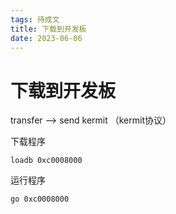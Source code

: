 ```yaml
---
tags: 待成文
title: 下载到开发板
date: 2023-06-06
---
```

# 下载到开发板

transfer --> send kermit （kermit协议）

下载程序
```
loadb 0xc0008000
```

运行程序
```
go 0xc0008000
```